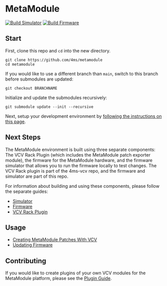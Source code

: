# MetaModule

[![Build Simulator](https://github.com/4ms/metamodule/actions/workflows/build_simulator.yml/badge.svg)](https://github.com/4ms/metamodule/actions/workflows/build_simulator.yml)
[![Build Firmware](https://github.com/4ms/metamodule/actions/workflows/build_test_firmware.yml/badge.svg)](https://github.com/4ms/metamodule/actions/workflows/build_test_firmware.yml)

## Start

First, clone this repo and `cd` into the new directory.

```
git clone https://github.com/4ms/metamodule
cd metamodule
```

If you would like to use a different branch than `main`, switch to this branch before submodules are updated:

```
git checkout BRANCHNAME
```

Initialize and update the submodules recursively:

```
git submodule update --init --recursive
```

Next, setup your development environment by [following the instructions on this page](./docs/Setup.md).

## Next Steps

The MetaModule environment is built using three separate components: The VCV
Rack Plugin (which includes the MetaModule patch exporter module), the firmware
for the MetaModule hardware, and the firmware simulator that allows you to run
the firmware locally to test changes. The VCV Rack plugin is part of the 4ms-vcv repo,
and the firmware and simulator are part of this repo.

For information about building and using these components, please follow the separate guides:

- [Simulator](./simulator/README.md)
- [Firmware](./firmware/README.md)
- [VCV Rack Plugin](https://github.com/4ms/4ms-vcv/blob/main/README.md)

## Usage

- [Creating MetaModule Patches With VCV](./docs/BasicVCVPatching.md)
- [Updating Firmware](./docs/user-firmware-update.md)


## Contributing

If you would like to create plugins of your own VCV modules for the MetaModule platform, please see the [Plugin Guide](./docs/Plugins.md).


